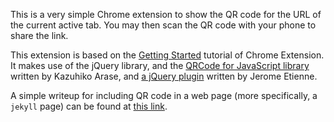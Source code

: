 This is a very simple Chrome extension to show the QR code for the URL of the current active tab.  You may then scan the QR code with your phone to share the link.

This extension is based on the [Getting Started](https://developer.chrome.com/extensions/getstarted) tutorial of Chrome Extension.  It makes use of the jQuery library, and the [QRCode for JavaScript library](http://www.d-project.com/) written by Kazuhiko Arase, and [a jQuery plugin](https://github.com/jeromeetienne/jquery-qrcode) written by Jerome Etienne.

A simple writeup for including QR code in a web page (more specifically, a ```jekyll``` page) can be found at [this link](http://fjdu.github.io/website/2015/09/05/qrcode.html).
